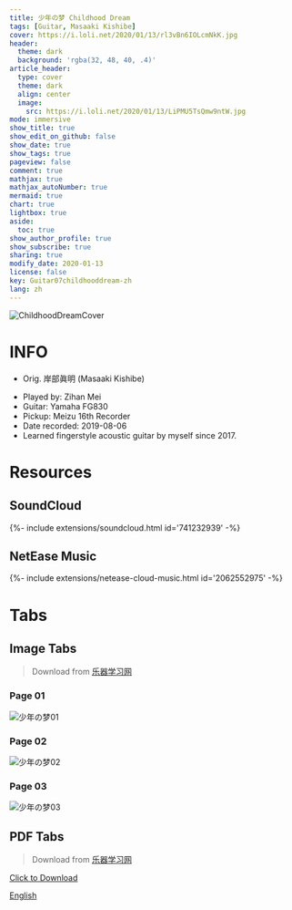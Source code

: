 ```yaml
---
title: 少年の梦 Childhood Dream
tags: [Guitar, Masaaki Kishibe]
cover: https://i.loli.net/2020/01/13/rl3vBn6IOLcmNkK.jpg
header:
  theme: dark
  background: 'rgba(32, 48, 40, .4)'
article_header:
  type: cover
  theme: dark
  align: center
  image:
    src: https://i.loli.net/2020/01/13/LiPMU5TsQmw9ntW.jpg
mode: immersive
show_title: true
show_edit_on_github: false
show_date: true
show_tags: true
pageview: false
comment: true
mathjax: true
mathjax_autoNumber: true
mermaid: true
chart: true
lightbox: true
aside:
  toc: true
show_author_profile: true
show_subscribe: true
sharing: true
modify_date: 2020-01-13
license: false
key: Guitar07childhooddream-zh
lang: zh
---
```


![ChildhoodDreamCover](https://i.loli.net/2020/01/13/rl3vBn6IOLcmNkK.jpg)

# INFO
* Orig. 岸部眞明 (Masaaki Kishibe)
<!--more-->
* Played by: Zihan Mei
* Guitar: Yamaha FG830
* Pickup: Meizu 16th Recorder
* Date recorded: 2019-08-06
* Learned fingerstyle acoustic guitar by myself since 2017.

# Resources
## SoundCloud
<div>{%- include extensions/soundcloud.html id='741232939' -%}</div>

## NetEase Music
<div>{%- include extensions/netease-cloud-music.html id='2062552975' -%}</div>

# Tabs
## Image Tabs
> Download from [乐器学习网](http://www.yueqixuexi.com)

### Page 01

![少年の梦01](https://i.loli.net/2020/01/13/I9oqmTJKSRa8lNV.png)

### Page 02

![少年の梦02](https://i.loli.net/2020/01/13/aHiAVp8MK7NcqFT.png)

### Page 03

![少年の梦03](https://i.loli.net/2020/01/13/M59BF13LQiJyDUX.png)

## PDF Tabs
> Download from [乐器学习网](http://www.yueqixuexi.com)

[Click to Download](../assets/images/guitar/2019-08-06少年の梦/少年の梦.pdf)

[English](../guitar/2019-08-06-childhood-dream.html)